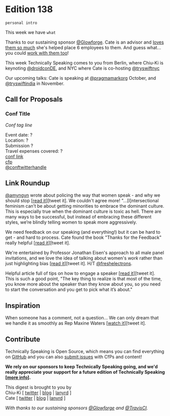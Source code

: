 # Edition 138

`personal intro`

This week we have `what`

Thanks to our sustaining sponsor [@Glowforge](http://twitter.com/glowforge). Cate is an advisor and [loves them so much](https://cate.blog/2015/10/21/lasers-and-practical-skills/) she's helped place 6 employees to them. And guess what... you could [work with them too](https://glowforge.com/jobs/)!

This week Technically Speaking comes to you from Berlin, where Chiu-Ki is keynoting [@droidconDE](https://twitter.com/droidconDE), and NYC where Cate is co-hosting [@tryswiftnyc](http://twitter.com/tryswiftnyc)

Our upcoming talks: Cate is speaking at [@pragmamarkorg](http://twitter.com/pragmamarkorg) October, and [@tryswiftindia](http://twitter.com/tryswiftindia) in November.


## Call for Proposals

### Conf Title  
*Conf tag line*

Event date: ?  
Location: ?  
Submission ?  
Travel expenses covered: ?  
[conf link](?)  
[cfp](?)  
[@conftwitterhandle](?)


## Link Roundup

[@amyngyn](http://twitter.com/amyngyn) wrote about policing the way that women speak - and why we should stop [[read it](https://medium.com/@amyngyn/stop-policing-how-women-speak-7499ba3bb61d)][tweet it]. We couldn't agree more! "...[I]ntersectional feminism can’t be about getting minorities to embrace the dominant culture. This is especially true when the dominant culture is toxic as hell. There are many ways to be successful, but instead of embracing these different styles, we’re blindly telling women to speak more aggressively.

We need feedback on our speaking (and everything!) but it can be hard to get - and hard to process. Cate found the book "Thanks for the Feedback" really helpful [[read it](https://cate.blog/2017/07/11/book-thanks-for-the-feedback/)][tweet it].

We're entertained by Professor Jonathan Eisen's approach to all male panel invitations, and we love the idea of talking about women's *work* rather than just highlighting bias [[read it](http://www.stemwomen.net/what-to-do-yet-another-mostly-male-meeting/)][tweet it]. H/T [@freshelectrons](http://twitter.com/freshelectrons).

Helpful article full of tips on how to engage a speaker [[read it](https://thesiswhisperer.com/2017/08/30/8424/)][tweet it]. This is such a good point, "The key thing to realize is that most of the time, you know more about the speaker than they know about you, so you need to start the conversation and you get to pick what it’s about."

## Inspiration

When someone has a comment, not a question... We can only dream that we handle it as smoothly as Rep Maxine Waters [[watch it](https://twitter.com/faithchoyce/status/890756142359429120)][tweet it].  

## Contribute

Technically Speaking is Open Source, which means you can find everything on [GitHub](https://github.com/catehstn/technically-speaking/) and you can also [submit issues](https://github.com/catehstn/technically-speaking/issues/new) with CfPs and content!

**We rely on our sponsors to keep Technically Speaking going, and we'd really appreciate your support for a future edition of Technically Speaking [[more info](http://www.techspeak.email/sponsorship/)].**  


This digest is brought to you by  
Chiu-Ki [ [twitter](https://twitter.com/chiuki) | [blog](http://blog.sqisland.com/) | [lanyrd](http://lanyrd.com/profile/chiuki/) ]  
Cate [ [twitter](https://twitter.com/catehstn) | [blog](http://www.cate.blog/) | [lanyrd](http://lanyrd.com/profile/catehstn/) ]

*With thanks to our sustaining sponsors [@Glowforge](http://twitter.com/glowforge) and [@TravisCI](http://twitter.com/travisci).*
